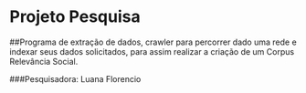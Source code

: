 # Projeto Pesquisa

##Programa de extração de dados, crawler para percorrer dado uma rede e indexar seus dados solicitados, para assim realizar a criação de um Corpus Relevância Social.

###Pesquisadora: Luana Florencio

